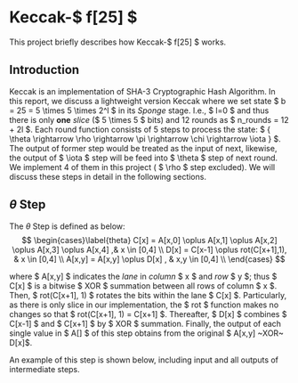 # Keccak-$ f[25] $

This project briefly describes how Keccak-$ f[25] $ works.

## Introduction

Keccak is an implementation of SHA-3 Cryptographic Hash Algorithm.
In this report, we discuss a lightweight version Keccak where we set state $ b = 25 = 5 \times 5 \times 2^l $ in its *Sponge* stage. I.e.,  $ l=0 $ and thus there is only **one** *slice* ($ 5 \times 5 $ bits) and 12 rounds as $ n\_rounds = 12 + 2l $.
Each round function consists of 5 steps to process the state: $ \{ \theta \rightarrow \rho \rightarrow \pi \rightarrow \chi \rightarrow \iota \} $. The output of former step would be treated as the input of next, likewise, the output of $ \iota $ step will be feed into $ \theta $ step of next round. We implement 4 of them in this project ( $ \rho $ step excluded). We will discuss these steps in detail in the following sections.

## $\theta$ Step

The $\theta$ Step is defined as below:
$$
\begin{cases}\label{theta}
C[x] = A[x,0] \oplus A[x,1] \oplus A[x,2] \oplus A[x,3] \oplus A[x,4] ,& x \in [0,4] \\
D[x] = C[x-1] \oplus rot(C[x+1],1), & x \in [0,4] \\
A[x,y] = A[x,y] \oplus D[x] , & x,y \in [0,4] \\
\end{cases}
$$

where $ A[x,y] $ indicates the *lane* in *column* $ x $ and *row* $ y $; thus $ C[x] $ is a bitwise $ XOR $ summation between all rows of column $ x $.
Then, $ rot(C[x+1], 1) $ rotates the bits within the lane $ C[x] $.
Particularly, as there is only slice in our implementation, the $ rot $ function makes no changes so that $ rot(C[x+1], 1) = C[x+1] $.
Thereafter, $ D[x] $ combines $ C[x-1] $ and $ C[x+1] $ by $ XOR $ summation.
Finally, the output of each single value in $ A[] $ of this step obtains from the original $ A[x,y] ~XOR~ D[x]$.

An example of this step is shown below, including input and all outputs of intermediate steps.